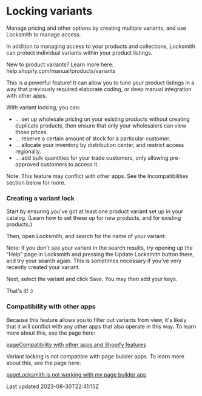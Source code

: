 # Locking variants

Manage pricing and other options by creating multiple variants, and use Locksmith to manage access.

In addition to managing access to your products and collections, Locksmith can protect individual variants within your product listings.

New to product variants? Learn more here: help.shopify.com/manual/products/variants

This is a powerful feature! It can allow you to tune your product listings in a way that previously required elaborate coding, or deep manual integration with other apps.

With variant locking, you can:

- ... set up wholesale pricing on your existing products without creating duplicate products, then ensure that only your wholesalers can view those prices.
- ... reserve a certain amount of stock for a particular customer.
- ... allocate your inventory by distribution center, and restrict access regionally.
- ... add bulk quantities for your trade customers, only allowing pre-approved customers to access it.

Note: This feature may conflict with other apps. See the Incompatibilities section below for more.

### Creating a variant lock

Start by ensuring you've got at least one product variant set up in your catalog. (Learn how to set these up for new products, and for existing products.)

Then, open Locksmith, and search for the name of your variant:

Note: if you don't see your variant in the search results, try opening up the "Help" page in Locksmith and pressing the Update Locksmith button there, and try your search again. This is sometimes necessary if you've very recently created your variant.

Next, select the variant and click Save. You may then add your keys.

That's it! :)

### Compatibility with other apps

Because this feature allows you to filter out variants from view, it's likely that it will conflict with any other apps that also operate in this way. To learn more about this, see the page here:

[pageCompatibility with other apps and Shopify features](/basics/compatibility)

Variant locking is not compatible with page builder apps. To learn more about this, see the page here:

[pageLocksmith is not working with my page builder app](/faqs/locksmith-is-not-working-with-my-page-builder-app)

Last updated 2023-08-30T22:41:15Z